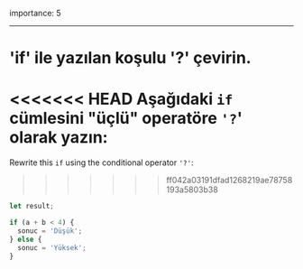 importance: 5

---

# 'if' ile yazılan koşulu '?' çevirin.

<<<<<<< HEAD
Aşağıdaki `if` cümlesini "üçlü" operatöre `'?`' olarak yazın:
=======
Rewrite this `if` using the conditional operator `'?'`:
>>>>>>> ff042a03191dfad1268219ae78758193a5803b38

```js
let result;

if (a + b < 4) {
  sonuc = 'Düşük';
} else {
  sonuc = 'Yüksek';
}
```
